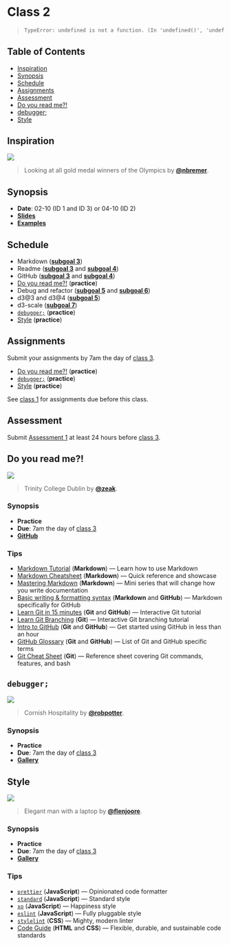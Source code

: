 <!--lint disable no-html no-heading-punctuation-->

# Class 2

> ```txt
> TypeError: undefined is not a function. (In 'undefined()', 'undefined' is undefined)
> ```

## Table of Contents

*   [Inspiration](#inspiration)
*   [Synopsis](#synopsis)
*   [Schedule](#schedule)
*   [Assignments](#assignments)
*   [Assessment](#assessment)
*   [Do you read me?!](#do-you-read-me)
*   [debugger;](#debugger)
*   [Style](#style)

## Inspiration

[![][inspiration-cover]][inspiration-link]

> Looking at all gold medal winners of the Olympics by
> [**@nbremer**][inspiration-author].

## Synopsis

*   **Date**: 02-10 (ID 1 and ID 3) or 04-10 (ID 2)
*   [**Slides**][slides]
*   [**Examples**][examples]

## Schedule

*   Markdown
    ([**subgoal 3**][s3])
*   Readme
    ([**subgoal 3**][s3] and [**subgoal 4**][s4])
*   GitHub
    ([**subgoal 3**][s3] and [**subgoal 4**][s4])
*   [Do you read me?!][readme]  (**practice**)
*   Debug and refactor
    ([**subgoal 5**][s5] and [**subgoal 6**][s6])
*   d3@3 and d3@4
    ([**subgoal 5**][s5])
*   d3-scale
    ([**subgoal 7**][s7])
*   [`debugger;`][debugger] (**practice**)
*   [Style][style] (**practice**)

## Assignments

Submit your assignments by 7am the day of [class 3][c3].

*   [Do you read me?!][readme]  (**practice**)
*   [`debugger;`][debugger] (**practice**)
*   [Style][style] (**practice**)

See [class 1][c1] for assignments due before this class.

## Assessment

Submit [Assessment 1][a1] at least 24 hours before [class 3][c3].

## Do you read me?!

[![][readme-cover]][readme-cover-source]

> Trinity College Dublin by [**@zeak**][readme-cover-author].

### Synopsis

*   **Practice**
*   **Due**: 7am the day of [class 3][c3]
*   [**GitHub**][readme-gallery]

### Tips

*   [Markdown Tutorial](https://www.markdowntutorial.com)
    (**Markdown**)
    — Learn how to use Markdown
*   [Markdown Cheatsheet](https://github.com/adam-p/markdown-here/wiki/Markdown-Cheatsheet)
    (**Markdown**)
    — Quick reference and showcase
*   [Mastering Markdown](https://masteringmarkdown.com)
    (**Markdown**)
    — Mini series that will change how you write documentation
*   [Basic writing & formatting syntax](https://help.github.com/articles/basic-writing-and-formatting-syntax/)
    (**Markdown** and **GitHub**)
    — Markdown specifically for GitHub
*   [Learn Git in 15 minutes](https://try.github.io)
    (**Git** and **GitHub**)
    — Interactive Git tutorial
*   [Learn Git Branching](http://learngitbranching.js.org)
    (**Git**)
    — Interactive Git branching tutorial
*   [Intro to GitHub](https://services.github.com/on-demand/intro-to-github/)
    (**Git** and **GitHub**)
    — Get started using GitHub in less than an hour
*   [GitHub Glossary](https://help.github.com/articles/github-glossary/)
    (**Git** and **GitHub**)
    — List of Git and GitHub specific terms
*   [Git Cheat Sheet](https://services.github.com/on-demand/downloads/github-git-cheat-sheet/)
    (**Git**)
    — Reference sheet covering Git commands, features, and bash

<!--TODO-->

## `debugger;`

[![][debug-cover]][debug-cover-source]

> Cornish Hospitality by [**@robpotter**][debug-cover-author].

### Synopsis

*   **Practice**
*   **Due**: 7am the day of [class 3][c3]
*   [**Gallery**][debug-gallery]

<!--TODO-->

## Style

[![][style-cover]][style-cover-source]

> Elegant man with a laptop by [**@flenjoore**][style-cover-author].

### Synopsis

*   **Practice**
*   **Due**: 7am the day of [class 3][c3]
*   [**Gallery**][style-gallery]

### Tips

*   [`prettier`](https://github.com/prettier/prettier)
    (**JavaScript**)
    — Opinionated code formatter
*   [`standard`](https://github.com/standard/standard)
    (**JavaScript**)
    — Standard style
*   [`xo`](https://github.com/sindresorhus/xo)
    (**JavaScript**)
    — Happiness style
*   [`eslint`](https://github.com/eslint/eslint)
    (**JavaScript**)
    — Fully pluggable style
*   [`stylelint`](https://github.com/stylelint/stylelint)
    (**CSS**)
    — Mighty, modern linter
*   [Code Guide](http://codeguide.co)
    (**HTML** and **CSS**)
    — Flexible, durable, and sustainable code standards

<!--TODO-->

[inspiration-cover]: images/olympic-feathers.jpg

[inspiration-link]: https://nbremer.github.io/olympicfeathers/

[inspiration-author]: https://github.com/nbremer

[readme-cover]: images/books.jpg

[readme-cover-source]: https://unsplash.com/photos/YjVa-F9P9kk

[readme-cover-author]: https://unsplash.com/@zeak

[style-cover]: images/style.jpg

[style-cover-source]: https://unsplash.com/photos/DXYyKCCvWiM

[style-cover-author]: https://unsplash.com/@flenjoore

[debug-cover]: images/bug.jpg

[debug-cover-source]: https://unsplash.com/photos/aIQDQ6JzUnU

[debug-cover-author]: https://unsplash.com/@robpotter

[readme]: #do-you-read-me

[debugger]: #debugger

[style]: #style

[c1]: class-1.md#assignments

[c3]: class-3.md

[a1]: assessment-1.md

[s3]: readme.md#subgoal-3

[s4]: readme.md#subgoal-4

[s5]: readme.md#subgoal-5

[s6]: readme.md#subgoal-6

[s7]: readme.md#subgoal-7

[readme-gallery]: https://github.com/cmda-fe3/course-17-18/tree/master/site/class-1-bar

[debug-gallery]: https://cmda-fe3.github.io/course-17-18/class-2-debug/

[style-gallery]: https://cmda-fe3.github.io/course-17-18/class-2-style/

[examples]: https://cmda-fe3.github.io/course-17-18/class-2/

[slides]: https://docs.google.com/presentation/d/1uAhSUdxEki0eDWK36OCbhRQk1ScgygzVZzuKluvQVxc
